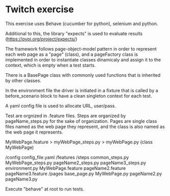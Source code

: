 
# Twitch exercise

This exercise uses Behave (cucumber for python), selenium and python.

Additional to this, the library "expects" is used to evaluate results (https://pypi.org/project/expects/)

The framework follows page-object-model pattern in order to represent each web page as a "page" (class), and a pageFactory class is implemented in order to instantiate classes dinamicaly and assign it to the context, which is empty when a test starts.

There is a BasePage class with commonly used functions that is inherited by other classes.

In the environment file the driver is initiated in a fixture that is called by a before_scenario block to have a clean singleton context for each test.

A yaml config file is used to allocate URL, user/pass.

Test are orgnized in .feature files.
Steps are organized by pageName_steps.py for the sake of organization.
Pages are single class files named as the web page they represent, and the class is also named as the web page it represents.

MyWebPage.feature > myWebPage_steps.py > myWebPage.py (class MyWebPage)

/config
  config_file.yaml
/features
    /steps
      common_steps.py
      MyWebPage_steps.py
      pageName2_steps.py
      pageName3_steps.py
  environment.py
  MyWebPage.feature
  pageName2.feature
  pageName3.feature
/pages
  base_page.py
  MyWebPage.py
  pageName2.py
  pageName3.py

Execute "behave" at root to run tests.
